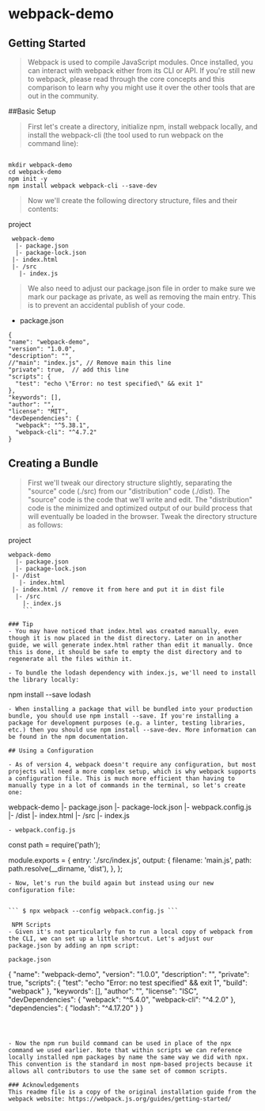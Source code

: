 # webpack-demo
 ## Getting Started
> Webpack is used to compile JavaScript modules. Once installed, you can interact with webpack either from its CLI or API. If you're still new to webpack, please read through the core concepts and this comparison to learn why you might use it over the other tools that are out in the community.

##Basic Setup
> First let's create a directory, initialize npm, install webpack locally, and install the webpack-cli (the tool used to run webpack on the command line):
```

mkdir webpack-demo
cd webpack-demo
npm init -y
npm install webpack webpack-cli --save-dev
```
> Now we'll create the following directory structure, files and their contents:

project

```
 webpack-demo
  |- package.json
  |- package-lock.json
 |- index.html
 |- /src
   |- index.js
   ```
   > We also need to adjust our package.json file in order to make sure we mark our package as private, as well as removing the main entry. This is to prevent an accidental publish of your code.

   - package.json

   ```
   {
   "name": "webpack-demo",
   "version": "1.0.0",
   "description": "",
  //"main": "index.js", // Remove main this line
  "private": true,  // add this line
   "scripts": {
     "test": "echo \"Error: no test specified\" && exit 1"
   },
   "keywords": [],
   "author": "",
   "license": "MIT",
   "devDependencies": {
     "webpack": "^5.38.1",
     "webpack-cli": "^4.7.2"
   }
   ```

   ## Creating a Bundle
  > First we'll tweak our directory structure slightly, separating the "source" code (./src) from our "distribution" code (./dist). The "source" code is the code that we'll write and edit. The "distribution" code is the minimized and optimized output of our build process that will eventually be loaded in the browser. Tweak the directory structure as follows:

project

```
webpack-demo
  |- package.json
  |- package-lock.json
 |- /dist
   |- index.html
 |- index.html // remove it from here and put it in dist file
  |- /src
    |- index.js
    ```

### Tip
- You may have noticed that index.html was created manually, even though it is now placed in the dist directory. Later on in another guide, we will generate index.html rather than edit it manually. Once this is done, it should be safe to empty the dist directory and to regenerate all the files within it.

- To bundle the lodash dependency with index.js, we'll need to install the library locally:

```
npm install --save lodash
```
- When installing a package that will be bundled into your production bundle, you should use npm install --save. If you're installing a package for development purposes (e.g. a linter, testing libraries, etc.) then you should use npm install --save-dev. More information can be found in the npm documentation.

## Using a Configuration

- As of version 4, webpack doesn't require any configuration, but most projects will need a more complex setup, which is why webpack supports a configuration file. This is much more efficient than having to manually type in a lot of commands in the terminal, so let's create one:

```
webpack-demo
  |- package.json
  |- package-lock.json
 |- webpack.config.js
  |- /dist
    |- index.html
  |- /src
    |- index.js
```
- webpack.config.js

```
const path = require('path');

module.exports = {
  entry: './src/index.js',
  output: {
    filename: 'main.js',
    path: path.resolve(__dirname, 'dist'),
  },
};
```
- Now, let's run the build again but instead using our new configuration file:


``` $ npx webpack --config webpack.config.js ```

 NPM Scripts
- Given it's not particularly fun to run a local copy of webpack from the CLI, we can set up a little shortcut. Let's adjust our package.json by adding an npm script:

package.json

```
 {
   "name": "webpack-demo",
   "version": "1.0.0",
   "description": "",
   "private": true,
   "scripts": {
    "test": "echo \"Error: no test specified\" && exit 1",
    "build": "webpack"
   },
   "keywords": [],
   "author": "",
   "license": "ISC",
   "devDependencies": {
     "webpack": "^5.4.0",
     "webpack-cli": "^4.2.0"
   },
   "dependencies": {
     "lodash": "^4.17.20"
   }
 }
 ```

 

 - Now the npm run build command can be used in place of the npx command we used earlier. Note that within scripts we can reference locally installed npm packages by name the same way we did with npx. This convention is the standard in most npm-based projects because it allows all contributors to use the same set of common scripts.

 ### Acknowledgements
 This readme file is a copy of the original installation guide from the webpack website: https://webpack.js.org/guides/getting-started/


